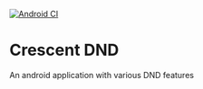 [![Android CI](https://github.com/gouthams22/crescent-dnd/actions/workflows/android.yml/badge.svg)](https://github.com/gouthams22/crescent-dnd/actions/workflows/android.yml)
# Crescent DND
An android application with various DND features
